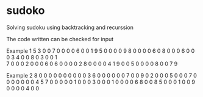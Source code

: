 # sudoko
Solving sudoku using backtracking and recurssion

The code written can be checked for input 


Example 1
        5 3 0 0 7 0 0 0 0 
        6 0 0 1 9 5 0 0 0
        0 9 8 0 0 0 0 6 0
        8 0 0 0 6 0 0 0 3
        4 0 0 8 0 3 0 0 1  
        7 0 0 0 2 0 0 0 6
        0 6 0 0 0 0 2 8 0
        0 0 0 4 1 9 0 0 5
        0 0 0 0 8 0 0 7 9

Example 2
		8 0 0 0 0 0 0 0 0
		0 0 3 6 0 0 0 0 0
		0 7 0 0 9 0 2 0 0
		0 5 0 0 0 7 0 0 0
		0 0 0 0 4 5 7 0 0
		0 0 0 1 0 0 0 3 0
		0 0 1 0 0 0 0 6 8
		0 0 8 5 0 0 0 1 0
		0 9 0 0 0 0 4 0 0